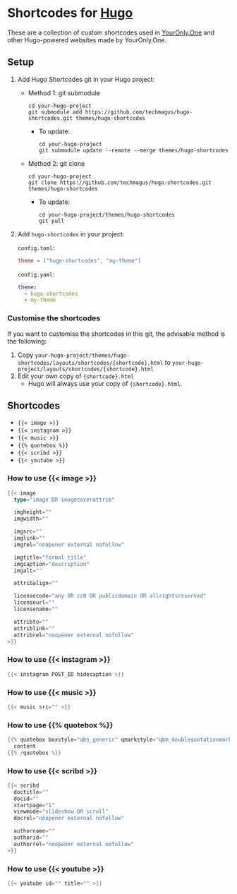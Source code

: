 # Shortcodes for [Hugo](https://gohugo.io)
These are a collection of custom shortcodes used in [YourOnly.One](https://YourOnly.One) and other Hugo-powered websites made by YourOnly.One.

## Setup
1. Add Hugo Shortcodes git in your Hugo project:
    * Method 1: git submodule
        ```shell
        cd your-hugo-project
        git submodule add https://github.com/techmagus/hugo-shortcodes.git themes/hugo-shortcodes
        ```
        * To update:
          ```shell
          cd your-hugo-project
          git submodule update --remote --merge themes/hugo-shortcodes
          ```

    * Method 2: git clone
        ```shell
        cd your-hugo-project
        git clone https://github.com/techmagus/hugo-shortcodes.git themes/hugo-shortcodes
        ```
        * To update:
          ```shell
          cd your-hugo-project/themes/hugo-shortcodes
          git pull
          ```
1. Add `hugo-shortcodes` in your project:

    `config.toml`:
    ```toml
    theme = ["hugo-shortcodes", "my-theme"]
    ```
    `config.yaml`:
    ```yaml
    theme:
      - hugo-shortcodes
      - my-theme
    ```

### Customise the shortcodes
If you want to customise the shortcodes in this git, the advisable method is the following:
1. Copy `your-hugo-project/themes/hugo-shortcodes/layouts/shortcodes/{shortcode}.html` to `your-hugo-project/layouts/shortcodes/{shortcode}.html`
2. Edit your own copy of `{shortcode}.html`
    * Hugo will always use your copy of `{shortcode}.html`.

## Shortcodes
* `{{< image >}}`
* `{{< instagram >}}`
* `{{< music >}}`
* `{{% quotebox %}}`
* `{{< scribd >}}`
* `{{< youtube >}}`

### How to use {{< image >}}
```go
{{< image
  type="image OR imagecoverattrib"

  imgheight=""
  imgwidth=""

  imgsrc=""
  imglink=""
  imgrel="noopener external nofollow"

  imgtitle="formal title"
  imgcaption="description"
  imgalt=""

  attribalign=""

  licensecode="any OR cc0 OR publicdomain OR allrightsreserved"
  licenseurl=""
  licensename=""

  attribto=""
  attriblink=""
  attribrel="noopener external nofollow"
>}}
```

### How to use {{< instagram >}}
```go
{{< instagram POST_ID hidecaption >}}
```

### How to use {{< music >}}
```go
{{< music src="" >}}
```

### How to use {{% quotebox %}}
```go
{{% quotebox boxstyle="qbs_generic" qmarkstyle="qbm_doublequotationmark" boxcolour="qbc_blue" attribalign="txt_right" srctitle="" srclink="" srcrel="noopener external nofollow" attribto="" attriblink="" attribrel="noopener external nofollow" %}}
  content
{{% /quotebox %}}
```

### How to use {{< scribd >}}
```go
{{< scribd
  doctitle=""
  docid=""
  startpage="1"
  viewmode="slideshow OR scroll"
  docrel="noopener external nofollow"

  authorname=""
  authorid=""
  authorrel="noopener external nofollow"
>}}
```

### How to use {{< youtube >}}
```go
{{< youtube id="" title="" >}}
```
